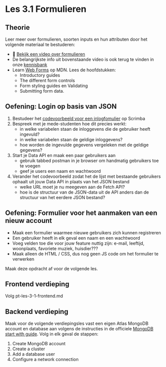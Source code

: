 # Les 3.1 Formulieren

## Theorie

Leer meer over formulieren, soorten inputs en hun attributen door het volgende materiaal te bestuderen:
* 🎦 [Bekijk een video over formulieren](https://dlo.mijnhva.nl/d2l/le/content/536505/viewContent/1996729/View)
* De belangrijkste info uit bovenstaande video is ook terug te vinden in onze [kennisbank](https://bnieskens.notion.site/Formulieren-9265d336e2954c71be6be4ab847f8fcc)
* Learn [Web Forms](https://developer.mozilla.org/en-US/docs/Learn/Forms) op MDN. Lees de hoofdstukken:
  * Introductory guides
  * The different form controls
  * Form styling guides en Validating
  * Submitting form data.

## Oefening: Login op basis van JSON

1. Bestudeer het [codevoorbeeld voor een inlogfomulier](https://scrimba.com/scrim/co3f042a6a22d4846e9104959) op Scrimba
2. Bespreek met je mede-studenten hoe dit precies werkt:
    * in welke variabelen staan de inloggevens die de gebruiker heeft ingevuld?
    * in welke variabelen staan de geldige inloggevens?
    * hoe worden de ingevulde gegevens vergeleken met de geldige gegevens?
3. Start je Data API en maak een paar gebruikers aan
    * gebruik tabbed postman in je browser om handmatig gebruikers toe te voegen
    * geef je users een naam en wachtwoord
4. Verander het codevoorbeeld zodat het de lijst met bestaande gebruikers ophaalt uit jouw Data API in plaats van het JSON bestand
    * welke URL moet je nu meegeven aan de Fetch API?
    * hoe is de structuur van de JSON-data uit de API anders dan de structuur van het eerdere JSON bestand?

## Oefening: Formulier voor het aanmaken van een nieuw account
* Maak een formulier waarmee nieuwe gebruikers zich kunnen registreren
* Een gebruiker heeft in elk geval een naam en een wachtwoord
* Voeg velden toe die voor jouw feature nuttig zijn: e-mail, leeftijd, woonplaats, favoriete muziek, huisdier???
* Maak alleen de HTML / CSS, dus nog geen JS code om het formulier te verwerken

Maak deze opdracht af voor de volgende les.

## Frontend verdieping

Volg pt-les-3-1-frontend.md

## Backend verdieping

Maak voor de volgende verdiepingsles vast een eigen Atlas MongoDB account en database aan volgens de instructies in de officiele [MongoDB start with guide](https://www.mongodb.com/docs/guides/atlas/account/). Volg in elk geval de stappen:
1. Create MongoDB account
2. Create a cluster
3. Add a database user
4. Configure a network connection
